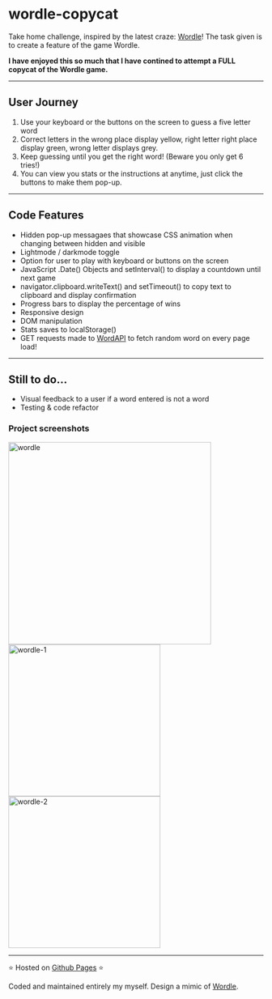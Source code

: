 # wordle-copycat

Take home challenge, inspired by the latest craze: [Wordle](https://www.powerlanguage.co.uk/wordle/)! The task given is to create a feature of the game Wordle.

**I have enjoyed this so much that I have contined to attempt a FULL copycat of the Wordle game.**

---

## User Journey

1. Use your keyboard or the buttons on the screen to guess a five letter word
2. Correct letters in the wrong place display yellow, right letter right place display green, wrong letter displays grey.
3. Keep guessing until you get the right word! (Beware you only get 6 tries!)
4. You can view you stats or the instructions at anytime, just click the buttons to make them pop-up.

---

## Code Features 

- Hidden pop-up messagaes that showcase CSS animation when changing between hidden and visible
- Lightmode / darkmode toggle
- Option for user to play with keyboard or buttons on the screen
- JavaScript .Date() Objects and setInterval() to display a countdown until next game
- navigator.clipboard.writeText() and setTimeout() to copy text to clipboard and display confirmation
- Progress bars to display the percentage of wins
- Responsive design
- DOM manipulation
- Stats saves to localStorage()
- GET requests made to [WordAPI](https://developer.wordnik.com/) to fetch random word on every page load!

---

## Still to do...

- Visual feedback to a user if a word entered is not a word
- Testing & code refactor

### Project screenshots


<img width="400" alt="wordle" src="https://user-images.githubusercontent.com/82417131/154367233-226aa964-3186-442e-9f63-a81e55e3bfb6.png">      <img width="300" alt="wordle-1" src="https://user-images.githubusercontent.com/82417131/152808451-77c9e3a4-449e-4117-b8cb-f8c1b6d9cae0.png">          <img width="300" alt="wordle-2" src="https://user-images.githubusercontent.com/82417131/152808462-f0f7023f-1187-4cea-bc82-df318843eb8d.png">  

---


⭐ Hosted on [Github Pages](https://mariaalouisaa.github.io/wordle-copycat/) ⭐

Coded and maintained entirely my myself. Design a mimic of [Wordle](https://www.powerlanguage.co.uk/wordle/).

